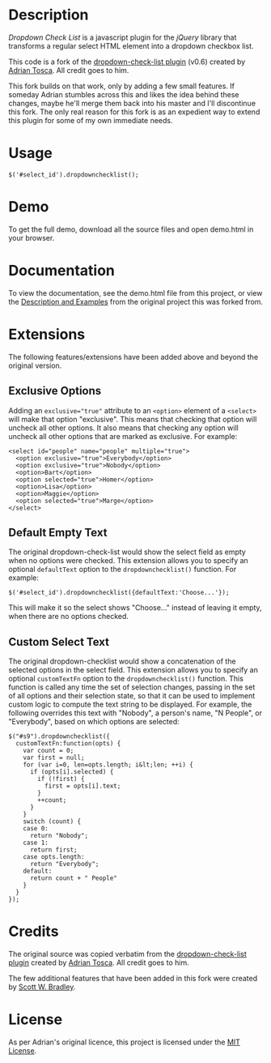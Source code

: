 Description
===============================================================================

*Dropdown Check List* is a javascript plugin for the *jQuery* library that
transforms a regular select HTML element into a dropdown checkbox list.

This code is a fork of the [dropdown-check-list plugin](http://code.google.com/p/dropdown-check-list/) (v0.6) created by
[Adrian Tosca](http://aleris.wordpress.com/). All credit goes to him.

This fork builds on that work, only by adding a few small features. If someday Adrian stumbles across this and likes the idea behind these changes, maybe he'll merge them back into his master and I'll discontinue this fork. The only real reason for this fork is as an expedient way to extend this plugin for some of my own immediate needs.


Usage
===============================================================================

    $('#select_id').dropdownchecklist();


Demo
===============================================================================

To get the full demo, download all the source files and open demo.html in your browser.


Documentation
===============================================================================

To view the documentation, see the demo.html file from this project, or view
the [Description and Examples](http://dropdown-check-list.googlecode.com/svn/trunk/demo.html) from the original project this was forked from.


Extensions
===============================================================================

The following features/extensions have been added above and beyond the
original version.

Exclusive Options
-----------------

Adding an `exclusive="true"` attribute to an `<option>` element of a `<select>`
will make that option "exclusive". This means that checking that option will
uncheck all other options. It also means that checking any option will uncheck
all other options that are marked as exclusive. For example:

    <select id="people" name="people" multiple="true">
      <option exclusive="true">Everybody</option>
      <option exclusive="true">Nobody</option>
      <option>Bart</option>
      <option selected="true">Homer</option>
      <option>Lisa</option>
      <option>Maggie</option>
      <option selected="true">Marge</option>
    </select>

Default Empty Text
------------------

The original dropdown-check-list would show the select field as empty when
no options were checked. This extension allows you to specify an optional
`defaultText` option to the `dropdownchecklist()` function. For example:

    $('#select_id').dropdownchecklist({defaultText:'Choose...'});

This will make it so the select shows "Choose..." instead of leaving it empty,
when there are no options checked.

Custom Select Text
------------------

The original dropdown-checklist would show a concatenation of the selected
options in the select field. This extension allows you to specify an optional
`customTextFn` option to the `dropdownchecklist()` function. This function is
called any time the set of selection changes, passing in the set of all
options and their selection state, so that it can be used to implement custom
logic to compute the text string to be displayed. For example, the following
overrides this text with "Nobody", a person's name, "N People", or
"Everybody", based on which options are selected:

    $("#s9").dropdownchecklist({
      customTextFn:function(opts) {
        var count = 0;
        var first = null;
        for (var i=0, len=opts.length; i&lt;len; ++i) {
          if (opts[i].selected) {
            if (!first) {
              first = opts[i].text;
            }
            ++count;
          }
        }
        switch (count) {
        case 0:
          return "Nobody";
        case 1:
          return first;
        case opts.length:
          return "Everybody";
        default:
          return count + " People"
        }
      }
    });


Credits
===============================================================================

The original source was copied verbatim from the [dropdown-check-list plugin](http://code.google.com/p/dropdown-check-list/) created by [Adrian Tosca](http://aleris.wordpress.com/). All credit goes to him.

The few additional features that have been added in this fork were created by [Scott W. Bradley](http://github.com/scottwb). 


License
===============================================================================

As per Adrian's original licence, this project is licensed under the [MIT License](http://www.opensource.org/licenses/mit-license.php).
